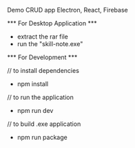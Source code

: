 Demo CRUD app
Electron, React, Firebase

*** For Desktop Application ***
- extract the rar file
- run the "skill-note.exe"

*** For Development ***

// to install dependencies
- npm install

// to run the application
- npm run dev

// to build .exe application
- npm run package